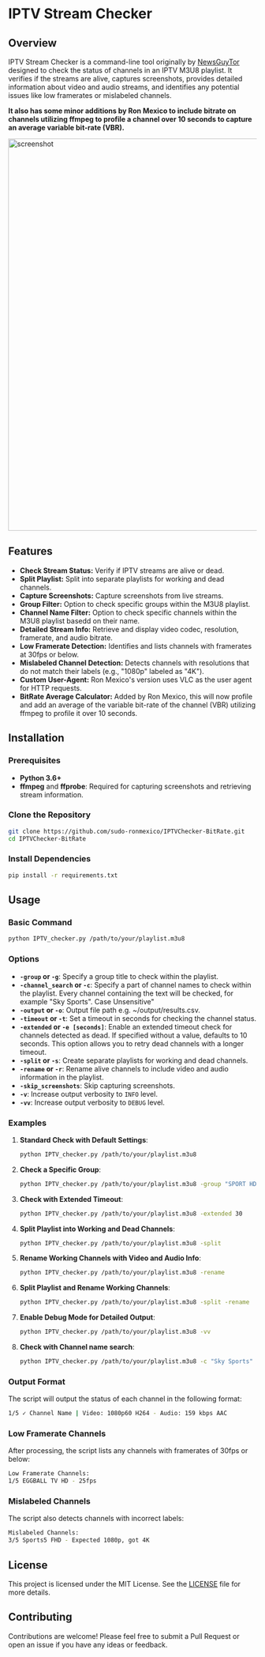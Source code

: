 # IPTV Stream Checker

## Overview

IPTV Stream Checker is a command-line tool originally by <a href="https://github.com/NewsGuyTor/IPTVChecker">NewsGuyTor</a> designed to check the status of channels in an IPTV M3U8 playlist. It verifies if the streams are alive, captures screenshots, provides detailed information about video and audio streams, and identifies any potential issues like low framerates or mislabeled channels. 

<strong>It also has some minor additions by Ron Mexico to include bitrate on channels utilizing ffmpeg to profile a channel over 10 seconds to capture an average variable bit-rate (VBR).</strong>

<img width="794" alt="screenshot" src="https://i.imgur.com/y1beux6.png">

## Features

- **Check Stream Status:** Verify if IPTV streams are alive or dead.
- **Split Playlist:** Split into separate playlists for working and dead channels.
- **Capture Screenshots:** Capture screenshots from live streams.
- **Group Filter:** Option to check specific groups within the M3U8 playlist.
- **Channel Name Filter:** Option to check specific channels within the M3U8 playlist basedd on their name.
- **Detailed Stream Info:** Retrieve and display video codec, resolution, framerate, and audio bitrate.
- **Low Framerate Detection:** Identifies and lists channels with framerates at 30fps or below.
- **Mislabeled Channel Detection:** Detects channels with resolutions that do not match their labels (e.g., "1080p" labeled as "4K").
- **Custom User-Agent:** Ron Mexico's version uses VLC as the user agent for HTTP requests.
- **BitRate Average Calculator:** Added by Ron Mexico, this will now profile and add an average of the variable bit-rate of the channel (VBR) utilizing ffmpeg to profile it over 10 seconds.
  

## Installation

### Prerequisites

- **Python 3.6+**
- **ffmpeg** and **ffprobe**: Required for capturing screenshots and retrieving stream information.

### Clone the Repository

```bash
git clone https://github.com/sudo-ronmexico/IPTVChecker-BitRate.git 
cd IPTVChecker-BitRate 
```

### Install Dependencies

```bash
pip install -r requirements.txt
```

## Usage

### Basic Command

```bash
python IPTV_checker.py /path/to/your/playlist.m3u8
```

### Options

- **`-group` or `-g`**: Specify a group title to check within the playlist.
- **`-channel_search` or `-c`**: Specify a part of channel names to check within the playlist. Every channel containing the text will be checked, for example "Sky Sports". Case Unsensitive"
- **`-output` or `-o`**: Output file path e.g. ~/output/results.csv.
- **`-timeout` or `-t`**: Set a timeout in seconds for checking the channel status.
- **`-extended` or `-e [seconds]`**: Enable an extended timeout check for channels detected as dead. If specified without a value, defaults to 10 seconds. This option allows you to retry dead channels with a longer timeout.
- **`-split` or `-s`**: Create separate playlists for working and dead channels.
- **`-rename` or `-r`**: Rename alive channels to include video and audio information in the playlist.
- **`-skip_screenshots`**: Skip capturing screenshots.
- **`-v`**: Increase output verbosity to `INFO` level.
- **`-vv`**: Increase output verbosity to `DEBUG` level.

### Examples

1. **Standard Check with Default Settings**:
   ```bash
   python IPTV_checker.py /path/to/your/playlist.m3u8
   ```

2. **Check a Specific Group**:
   ```bash
   python IPTV_checker.py /path/to/your/playlist.m3u8 -group "SPORT HD"
   ```

3. **Check with Extended Timeout**:
   ```bash
   python IPTV_checker.py /path/to/your/playlist.m3u8 -extended 30
   ```

4. **Split Playlist into Working and Dead Channels**:
   ```bash
   python IPTV_checker.py /path/to/your/playlist.m3u8 -split
   ```

5. **Rename Working Channels with Video and Audio Info**:
   ```bash
   python IPTV_checker.py /path/to/your/playlist.m3u8 -rename
   ```

6. **Split Playlist and Rename Working Channels**:
   ```bash
   python IPTV_checker.py /path/to/your/playlist.m3u8 -split -rename
   ```

7. **Enable Debug Mode for Detailed Output**:
   ```bash
   python IPTV_checker.py /path/to/your/playlist.m3u8 -vv
   ```

8. **Check with Channel name search**:
   ```bash
   python IPTV_checker.py /path/to/your/playlist.m3u8 -c "Sky Sports"
   ```
   
### Output Format

The script will output the status of each channel in the following format:

```bash
1/5 ✓ Channel Name | Video: 1080p60 H264 - Audio: 159 kbps AAC
```

### Low Framerate Channels

After processing, the script lists any channels with framerates of 30fps or below:

```bash
Low Framerate Channels:
1/5 EGGBALL TV HD - 25fps
```

### Mislabeled Channels

The script also detects channels with incorrect labels:

```bash
Mislabeled Channels:
3/5 Sports5 FHD - Expected 1080p, got 4K
```

## License

This project is licensed under the MIT License. See the [LICENSE](LICENSE) file for more details.

## Contributing

Contributions are welcome! Please feel free to submit a Pull Request or open an issue if you have any ideas or feedback.
